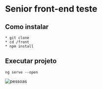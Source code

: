 # Senior front-end teste

## Como instalar
    * git clone
    * cd /front
    * npm install

## Executar projeto 

```ng serve --open ```

![pessoas](https://user-images.githubusercontent.com/25384459/59163532-c5f13880-8ad8-11e9-8ada-ca3452926a15.JPG)
